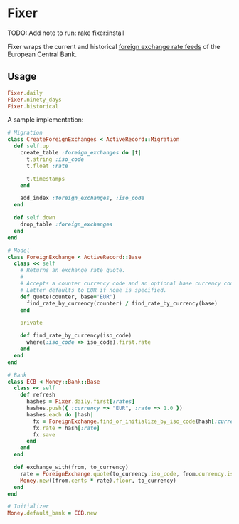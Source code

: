 Fixer
====

TODO: Add note to run: rake fixer:install

Fixer wraps the current and historical
[foreign exchange rate feeds](http://www.ecb.europa.eu/stats/exchange/eurofxref/html/index.en.html)
of the European Central Bank.

Usage
-----

```ruby
Fixer.daily
Fixer.ninety_days
Fixer.historical
```

A sample implementation:

```ruby
# Migration
class CreateForeignExchanges < ActiveRecord::Migration
  def self.up
    create_table :foreign_exchanges do |t|
      t.string :iso_code
      t.float :rate

      t.timestamps
    end

    add_index :foreign_exchanges, :iso_code
  end

  def self.down
    drop_table :foreign_exchanges
  end
end

# Model
class ForeignExchange < ActiveRecord::Base
  class << self
    # Returns an exchange rate quote.
    #
    # Accepts a counter currency code and an optional base currency code.
    # Latter defaults to EUR if none is specified.
    def quote(counter, base='EUR')
      find_rate_by_currency(counter) / find_rate_by_currency(base)
    end

    private

    def find_rate_by_currency(iso_code)
      where(:iso_code => iso_code).first.rate
    end
  end
end

# Bank
class ECB < Money::Bank::Base
  class << self
    def refresh
      hashes = Fixer.daily.first[:rates]
      hashes.push({ :currency => "EUR", :rate => 1.0 })
      hashes.each do |hash|
        fx = ForeignExchange.find_or_initialize_by_iso_code(hash[:currency])
        fx.rate = hash[:rate]
        fx.save
      end
    end
  end

  def exchange_with(from, to_currency)
    rate = ForeignExchange.quote(to_currency.iso_code, from.currency.iso_code)
    Money.new((from.cents * rate).floor, to_currency)
  end
end

# Initializer
Money.default_bank = ECB.new
```
